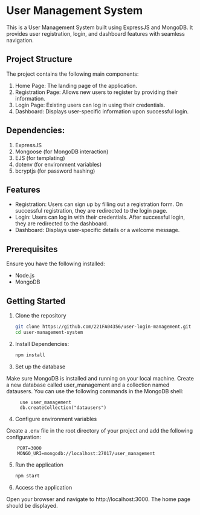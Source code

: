 # User Management System

This is a User Management System built using ExpressJS and MongoDB. It provides user registration, login, and dashboard features with seamless navigation.

## Project Structure

The project contains the following main components:

1. Home Page: The landing page of the application.
2. Registration Page: Allows new users to register by providing their information.
3. Login Page: Existing users can log in using their credentials.
4. Dashboard: Displays user-specific information upon successful login.

## Dependencies:

1. ExpressJS
2. Mongoose (for MongoDB interaction)
3. EJS (for templating)
4. dotenv (for environment variables)
5. bcryptjs (for password hashing)


## Features

- Registration: Users can sign up by filling out a registration form. On successful registration, they are redirected to the login page.
- Login: Users can log in with their credentials. After successful login, they are redirected to the dashboard.
- Dashboard: Displays user-specific details or a welcome message.

## Prerequisites

Ensure you have the following installed:

- Node.js
- MongoDB

## Getting Started

1. Clone the repository

   ```bash
   git clone https://github.com/221FA04356/user-login-management.git
   cd user-management-system
2. Install Dependencies:

    ```bash
    npm install

3. Set up the database

Make sure MongoDB is installed and running on your local machine.
Create a new database called user_management and a collection named datausers. You can use the following commands in the MongoDB shell:

         use user_management
         db.createCollection("datausers")
         
4. Configure environment variables

Create a .env file in the root directory of your project and add the following configuration:

        PORT=3000
        MONGO_URI=mongodb://localhost:27017/user_management
        
5. Run the application
   ```bash
   npm start
6. Access the application

Open your browser and navigate to http://localhost:3000. The home page should be displayed.





